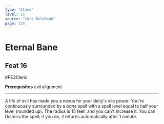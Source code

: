 ```yaml
---
type: "Class"
level: 16
source: "Core Rulebook"
page: 126
---
```

# Eternal Bane
## Feat 16
#PE2Cleric

**Prerequisites** evil alignment

---
A life of evil has made you a nexus for your deity's vile power. You're continuously surrounded by a *bane* spell with a spell level equal to half your level (rounded up). The radius is 15 feet, and you can't increase it. You can Dismiss the spell; if you do, it returns automatically after 1 minute.